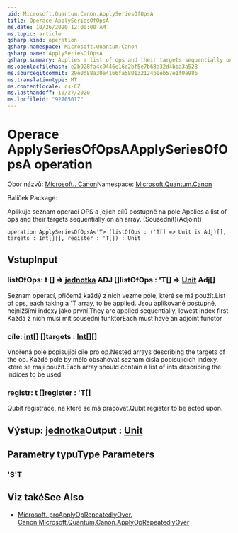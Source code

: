 ```yaml
---
uid: Microsoft.Quantum.Canon.ApplySeriesOfOpsA
title: Operace ApplySeriesOfOpsA
ms.date: 10/26/2020 12:00:00 AM
ms.topic: article
qsharp.kind: operation
qsharp.namespace: Microsoft.Quantum.Canon
qsharp.name: ApplySeriesOfOpsA
qsharp.summary: Applies a list of ops and their targets sequentially on an array. (Adjoint)
ms.openlocfilehash: e2b928fa4c9446e16d2bf5e7b68a32d4bba3a528
ms.sourcegitcommit: 29e0d88a30e4166fa580132124b0eb57e1f0e986
ms.translationtype: MT
ms.contentlocale: cs-CZ
ms.lasthandoff: 10/27/2020
ms.locfileid: "92705017"
---
```

# <a name="applyseriesofopsa-operation"></a><span data-ttu-id="74312-102">Operace ApplySeriesOfOpsA</span><span class="sxs-lookup"><span data-stu-id="74312-102">ApplySeriesOfOpsA operation</span></span>

<span data-ttu-id="74312-103">Obor názvů: [Microsoft.. Canon](xref:Microsoft.Quantum.Canon)</span><span class="sxs-lookup"><span data-stu-id="74312-103">Namespace: [Microsoft.Quantum.Canon](xref:Microsoft.Quantum.Canon)</span></span>

<span data-ttu-id="74312-104">Balíček [](https://nuget.org/packages/)</span><span class="sxs-lookup"><span data-stu-id="74312-104">Package: [](https://nuget.org/packages/)</span></span>


<span data-ttu-id="74312-105">Aplikuje seznam operací OPS a jejich cílů postupně na pole.</span><span class="sxs-lookup"><span data-stu-id="74312-105">Applies a list of ops and their targets sequentially on an array.</span></span> <span data-ttu-id="74312-106">(Sousednít)</span><span class="sxs-lookup"><span data-stu-id="74312-106">(Adjoint)</span></span>

```qsharp
operation ApplySeriesOfOpsA<'T> (listOfOps : ('T[] => Unit is Adj)[], targets : Int[][], register : 'T[]) : Unit
```


## <a name="input"></a><span data-ttu-id="74312-107">Vstup</span><span class="sxs-lookup"><span data-stu-id="74312-107">Input</span></span>

### <a name="listofops--t--unit-adj"></a><span data-ttu-id="74312-108">listOfOps: t [] => [jednotka](xref:microsoft.quantum.lang-ref.unit) ADJ []</span><span class="sxs-lookup"><span data-stu-id="74312-108">listOfOps : 'T[] => [Unit](xref:microsoft.quantum.lang-ref.unit) Adj[]</span></span>

<span data-ttu-id="74312-109">Seznam operací, přičemž každý z nich vezme pole, které se má použít.</span><span class="sxs-lookup"><span data-stu-id="74312-109">List of ops, each taking a 'T array, to be applied.</span></span> <span data-ttu-id="74312-110">Jsou aplikované postupně, nejnižšími indexy jako první.</span><span class="sxs-lookup"><span data-stu-id="74312-110">They are applied sequentially, lowest index first.</span></span>
<span data-ttu-id="74312-111">Každá z nich musí mít sousední funktor</span><span class="sxs-lookup"><span data-stu-id="74312-111">Each must have an adjoint functor</span></span>


### <a name="targets--int"></a><span data-ttu-id="74312-112">cíle: [int](xref:microsoft.quantum.lang-ref.int)[] []</span><span class="sxs-lookup"><span data-stu-id="74312-112">targets : [Int](xref:microsoft.quantum.lang-ref.int)[][]</span></span>

<span data-ttu-id="74312-113">Vnořená pole popisující cíle pro op.</span><span class="sxs-lookup"><span data-stu-id="74312-113">Nested arrays describing the targets of the op.</span></span> <span data-ttu-id="74312-114">Každé pole by mělo obsahovat seznam čísla popisujících indexy, které se mají použít.</span><span class="sxs-lookup"><span data-stu-id="74312-114">Each array should contain a list of ints describing the indices to be used.</span></span>


### <a name="register--t"></a><span data-ttu-id="74312-115">registr: t []</span><span class="sxs-lookup"><span data-stu-id="74312-115">register : 'T[]</span></span>

<span data-ttu-id="74312-116">Qubit registrace, na které se má pracovat.</span><span class="sxs-lookup"><span data-stu-id="74312-116">Qubit register to be acted upon.</span></span>



## <a name="output--unit"></a><span data-ttu-id="74312-117">Výstup: [jednotka](xref:microsoft.quantum.lang-ref.unit)</span><span class="sxs-lookup"><span data-stu-id="74312-117">Output : [Unit](xref:microsoft.quantum.lang-ref.unit)</span></span>



## <a name="type-parameters"></a><span data-ttu-id="74312-118">Parametry typu</span><span class="sxs-lookup"><span data-stu-id="74312-118">Type Parameters</span></span>

### <a name="t"></a><span data-ttu-id="74312-119">'S</span><span class="sxs-lookup"><span data-stu-id="74312-119">'T</span></span>



## <a name="see-also"></a><span data-ttu-id="74312-120">Viz také</span><span class="sxs-lookup"><span data-stu-id="74312-120">See Also</span></span>

- [<span data-ttu-id="74312-121">Microsoft. proApplyOpRepeatedlyOver. Canon.</span><span class="sxs-lookup"><span data-stu-id="74312-121">Microsoft.Quantum.Canon.ApplyOpRepeatedlyOver</span></span>](xref:Microsoft.Quantum.Canon.ApplyOpRepeatedlyOver)